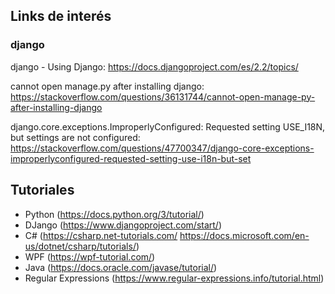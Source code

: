 ## Links de interés




### django

django - Using Django:
https://docs.djangoproject.com/es/2.2/topics/

cannot open manage.py after installing django:
https://stackoverflow.com/questions/36131744/cannot-open-manage-py-after-installing-django

django.core.exceptions.ImproperlyConfigured: Requested setting USE_I18N, but settings are not configured:
https://stackoverflow.com/questions/47700347/django-core-exceptions-improperlyconfigured-requested-setting-use-i18n-but-set





## Tutoriales

* Python (https://docs.python.org/3/tutorial/)
* DJango (https://www.djangoproject.com/start/)
* C# (https://csharp.net-tutorials.com/ https://docs.microsoft.com/en-us/dotnet/csharp/tutorials/)
* WPF (https://wpf-tutorial.com/)
* Java (https://docs.oracle.com/javase/tutorial/)
* Regular Expressions (https://www.regular-expressions.info/tutorial.html)
